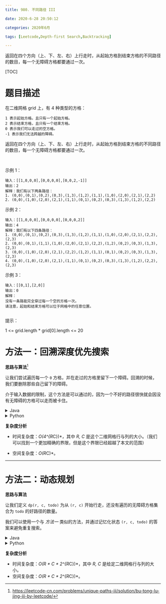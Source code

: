 ```yaml
---
title: 980. 不同路径 III

date: 2020-6-28 20:50:12

categories: 2020年6月

tags: [Leetcode,Depth-first Search,Backtracking]

---
```


返回在四个方向（上、下、左、右）上行走时，从起始方格到结束方格的不同路径的数目，每一个无障碍方格都要通过一次。

<!-- more -->

[TOC]

# 题目描述
在二维网格 grid 上，有 4 种类型的方格：
    
    1 表示起始方格。且只有一个起始方格。
    2 表示结束方格，且只有一个结束方格。
    0 表示我们可以走过的空方格。
    -1 表示我们无法跨越的障碍。
返回在四个方向（上、下、左、右）上行走时，从起始方格到结束方格的不同路径的数目，每一个无障碍方格都要通过一次。

 

示例 1：
    
    输入：[[1,0,0,0],[0,0,0,0],[0,0,2,-1]]
    输出：2
    解释：我们有以下两条路径：
    1. (0,0),(0,1),(0,2),(0,3),(1,3),(1,2),(1,1),(1,0),(2,0),(2,1),(2,2)
    2. (0,0),(1,0),(2,0),(2,1),(1,1),(0,1),(0,2),(0,3),(1,3),(1,2),(2,2)
示例 2：
    
    输入：[[1,0,0,0],[0,0,0,0],[0,0,0,2]]
    输出：4
    解释：我们有以下四条路径： 
    1. (0,0),(0,1),(0,2),(0,3),(1,3),(1,2),(1,1),(1,0),(2,0),(2,1),(2,2),(2,3)
    2. (0,0),(0,1),(1,1),(1,0),(2,0),(2,1),(2,2),(1,2),(0,2),(0,3),(1,3),(2,3)
    3. (0,0),(1,0),(2,0),(2,1),(2,2),(1,2),(1,1),(0,1),(0,2),(0,3),(1,3),(2,3)
    4. (0,0),(1,0),(2,0),(2,1),(1,1),(0,1),(0,2),(0,3),(1,3),(1,2),(2,2),(2,3)
示例 3：
    
    输入：[[0,1],[2,0]]
    输出：0
    解释：
    没有一条路能完全穿过每一个空的方格一次。
    请注意，起始和结束方格可以位于网格中的任意位置。
     

提示：

1 <= grid.length * grid[0].length <= 20

# 方法一：回溯深度优先搜索

**思路与算法**[^1]

让我们尝试遍历每一个 `0` 方格，并在走过的方格里留下一个障碍。回溯的时候，我们要删除那些自己留下的障碍。

介于输入数据的限制，这个方法是可以通过的，因为一个不好的路径很快就会因没有无障碍的方格可以走而被卡住。 

<details>
    <summary>Java</summary>
    
```java [2RULHstn-Java]
class Solution {
    int ans;
    int[][] grid;
    int targetR, targetC;
    int R, C;
    int[] dr = new int[]{0, -1, 0, 1};
    int[] dc = new int[]{1, 0, -1, 0};

    public int uniquePathsIII(int[][] grid) {
        this.grid = grid;
        R = grid.length;
        C = grid[0].length;

        int todo = 0;
        int sourceR = 0, sourceC = 0;
        //获取无障碍方格数量和出发终止位置
        for (int r = 0; r < R; r++) {
            for (int c = 0; c < C; c++) {
                if (grid[r][c] != -1) {
                    todo++;
                }
                if (grid[r][c] == 1) {
                    sourceR = r;
                    sourceC = c;
                } else if (grid[r][c] == 2) {
                    targetR = r;
                    targetC = c;
                }
            }
        }

        ans = 0;
        dfs(sourceR, sourceC, todo);
        return ans;
    }

    public void dfs(int r, int c, int todo) {
        //每一个无障碍方格都要通过一次
        todo--;
        if (todo < 0) {
            return;
        }
        //到达终点
        if (r == targetR && c == targetC) {
            if (todo == 0) {
                ans++;
            }
            return;
        }
        //在走过的方格里留下一个障碍
        grid[r][c] = 3;
        for (int k = 0; k < 4; k++) {
            int nr = r + dr[k];
            int nc = c + dc[k];
            if (0 <= nr && nr < R && 0 <= nc && nc < C) {
                //尝试遍历每一个 `0` 方格
                if (grid[nr][nc] % 2 == 0) {
                    dfs(nr, nc, todo);
                }
            }
        }
        //回溯的时候，我们要删除那些自己留下的障碍。
        grid[r][c] = 0;
    }
}
```


</details>
<details>
    <summary>Python</summary>
    
```python [2RULHstn-Python]
class Solution:
    def uniquePathsIII(self, grid):
        R, C = len(grid), len(grid[0])

        def nei***ors(r, c):
            for nr, nc in ((r-1, c), (r, c-1), (r+1, c), (r, c+1)):
                if 0 <= nr < R and 0 <= nc < C and grid[nr][nc] % 2 == 0:
                    yield nr, nc

        todo = 0
        for r, row in enumerate(grid):
            for c, val in enumerate(row):
                if val != -1: todo += 1
                if val == 1: sr, sc = r, c
                if val == 2: tr, tc = r, c

        self.ans = 0
        def dfs(r, c, todo):
            todo -= 1
            if todo < 0: return
            if r == tr and c == tc:
                if todo == 0:
                    self.ans += 1
                return

            grid[r][c] = -1
            for nr, nc in nei***ors(r, c):
                dfs(nr, nc, todo)
            grid[r][c] = 0

        dfs(sr, sc, todo)
        return self.ans
```
</details>

**复杂度分析**

* 时间复杂度：*O(4^{R*C})*，其中 *R, C* 是这个二维网格行与列的大小。（我们可以找到一个更加精确的界限，但是这个界限已经超越了本文的范围）

* 空间复杂度：*O(R*C)*。





---
# 方法二：动态规划

**思路与算法**

让我们定义 `dp(r, c, todo)` 为从  `(r, c)` 开始行走，还没有遍历的无障碍方格集合为 `todo` 的好路径的数量。

我们可以使用一个与 *方法一* 类似的方法，并通过记忆化状态 `(r, c, todo)` 的答案来避免重复搜索。

<details>
    <summary>Java</summary>
    
```java [pRtnUqNa-Java]
class Solution {
    int ans;
    int[][] grid;
    int R, C;
    int tr, tc, target;
    int[] dr = new int[]{0, -1, 0, 1};
    int[] dc = new int[]{1, 0, -1, 0};
    Integer[][][] memo;

    public int uniquePathsIII(int[][] grid) {
        this.grid = grid;
        R = grid.length;
        C = grid[0].length;
        target = 0;

        int sr = 0, sc = 0;
        for (int r = 0; r < R; ++r)
            for (int c = 0; c < C; ++c) {
                if (grid[r][c] % 2 == 0)
                    target |= code(r, c);

                if (grid[r][c] == 1) {
                    sr = r;
                    sc = c;
                } else if (grid[r][c] == 2) {
                    tr = r;
                    tc = c;
                }
            }

        memo = new Integer[R][C][1 << R*C];
        return dp(sr, sc, target);
    }

    public int code(int r, int c) {
        return 1 << (r * C + c);
    }

    public Integer dp(int r, int c, int todo) {
        if (memo[r][c][todo] != null)
            return memo[r][c][todo];

        if (r == tr && c == tc) {
            return todo == 0 ? 1 : 0;
        }

        int ans = 0;
        for (int k = 0; k < 4; ++k) {
            int nr = r + dr[k];
            int nc = c + dc[k];
            if (0 <= nr && nr < R && 0 <= nc && nc < C) {
                if ((todo & code(nr, nc)) != 0)
                    ans += dp(nr, nc, todo ^ code(nr, nc));
            }
        }
        memo[r][c][todo] = ans;
        return ans;
    }
}
```

</details>
<details>
    <summary>Python</summary>
    
    
```python [pRtnUqNa-Python]
from functools import lru_cache
class Solution:
    def uniquePathsIII(self, grid):
        R, C = len(grid), len(grid[0])

        def code(r, c):
            return 1 << (r * C + c)

        def nei***ors(r, c):
            for nr, nc in ((r-1, c), (r, c-1), (r+1, c), (r, c+1)):
                if 0 <= nr < R and 0 <= nc < C and grid[nr][nc] % 2 == 0:
                    yield nr, nc

        target = 0
        for r, row in enumerate(grid):
            for c, val in enumerate(row):
                if val % 2 == 0:
                    target |= code(r, c)

                if val == 1:
                    sr, sc = r, c
                if val == 2:
                    tr, tc = r, c

        @lru_cache(None)
        def dp(r, c, todo):
            if r == tr and c == tc:
                return +(todo == 0)

            ans = 0
            for nr, nc in nei***ors(r, c):
                if todo & code(nr, nc):
                    ans += dp(nr, nc, todo ^ code(nr, nc))
            return ans

        return dp(sr, sc, target)
```

</details>
    
**复杂度分析**

* 时间复杂度：*O(R * C * 2^{R*C})*，其中 *R, C* 是给定二维网格行与列的大小。
* 空间复杂度：*O(R * C * 2^{R*C})*。
  

  

[^1]:https://leetcode-cn.com/problems/unique-paths-iii/solution/bu-tong-lu-jing-iii-by-leetcode/